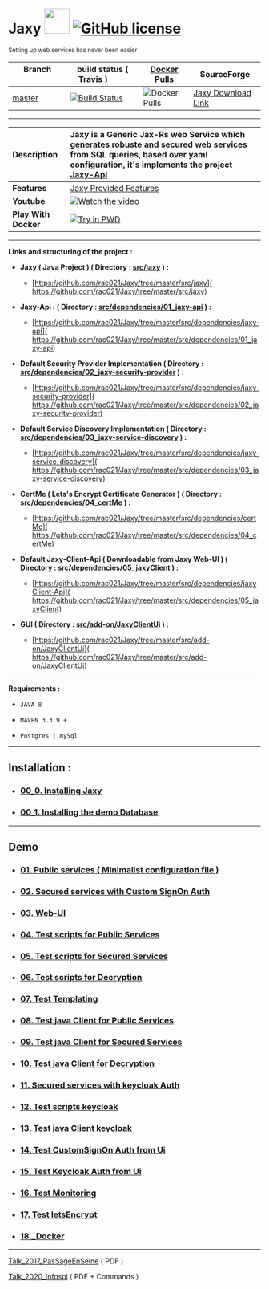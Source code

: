 # Jaxy  <img src="https://cloud.githubusercontent.com/assets/7684497/25315596/e191fb00-2857-11e7-99bf-8e233b4eb795.jpg" width="50"> [![GitHub license](https://img.shields.io/github/license/mashape/apistatus.svg)](https://opensource.org/licenses/MIT)
<sup>Setting up web services has never been easier</sup>

| Branch  &nbsp;&nbsp;&nbsp;&nbsp;&nbsp;&nbsp;&nbsp;&nbsp;&nbsp;&nbsp;&nbsp;&nbsp;&nbsp;&nbsp;&nbsp;&nbsp;  |  build status ( Travis ) &nbsp;&nbsp;&nbsp;&nbsp;&nbsp;&nbsp;&nbsp;&nbsp; |  [ Docker Pulls ](https://hub.docker.com/r/rac021/jaxy) | SourceForge |
|-----------|---------------|---------------------------|---------------------------|
| [master](https://github.com/rac021/Jaxy/tree/master)  | [![Build Status](https://api.travis-ci.org/rac021/Jaxy.svg?branch=master)](https://travis-ci.org/rac021/Jaxy) | ![Docker Pulls](https://img.shields.io/docker/pulls/rac021/jaxy.svg) | [ Jaxy Download Link ]( https://sourceforge.net/projects/jaxy/)

------------------------------------------------------

 
| **Description** | **Jaxy** is a Generic Jax-Rs web Service which generates robuste and secured **web services** from **SQL queries**, based over yaml configuration, it's implements the project **[Jaxy-Api]( https://github.com/rac021/Jaxy/tree/master/src/dependencies/01_jaxy-api)**  | 
|:-------------|:-------------|
| **Features** |  [ Jaxy Provided Features ](https://github.com/rac021/Jaxy/tree/master/docs)            |
| **Youtube**  |  [![Watch the video](https://user-images.githubusercontent.com/7684497/50719557-12ee6000-109e-11e9-8b9e-4c085b9b0760.png)](https://www.youtube.com/watch?v=6IqxzSankpw&list=PLgd4yhA9GWz3lc2XmuW1lwlH3sjT4gHwa)  |
| **Play With Docker** | [![Try in PWD](https://raw.githubusercontent.com/play-with-docker/stacks/master/assets/images/button.png)](https://github.com/rac021/Jaxy/tree/master/jaxy/demo/18_Docker#4-try-play-with-docker-)


------------------------------------------------------

**Links and structuring of the project :** 

- **Jaxy ( Java Project ) ( Directory : [src/jaxy](https://github.com/rac021/Jaxy/tree/master/src/jaxy) ) :**
   * [https://github.com/rac021/Jaxy/tree/master/src/jaxy]( https://github.com/rac021/Jaxy/tree/master/src/jaxy) 
      
- **Jaxy-Api : ( Directory : [src/dependencies/01_jaxy-api](https://github.com/rac021/Jaxy/tree/master/src/dependencies/01_jaxy-api) ) :**
   * [https://github.com/rac021/Jaxy/tree/master/src/dependencies/jaxy-api]( https://github.com/rac021/Jaxy/tree/master/src/dependencies/01_jaxy-api)

- **Default Security Provider Implementation ( Directory : [src/dependencies/02_jaxy-security-provider](https://github.com/rac021/Jaxy/tree/master/src/dependencies/02_jaxy-security-provider) ) :**
   * [https://github.com/rac021/Jaxy/tree/master/src/dependencies/jaxy-security-provider]( https://github.com/rac021/Jaxy/tree/master/src/dependencies/02_jaxy-security-provider) 
     
- **Default Service Discovery Implementation  ( Directory : [src/dependencies/03_jaxy-service-discovery](https://github.com/rac021/Jaxy/tree/master/src/dependencies/03_jaxy-service-discovery) ) :**
   * [https://github.com/rac021/Jaxy/tree/master/src/dependencies/jaxy-service-discovery]( https://github.com/rac021/Jaxy/tree/master/src/dependencies/03_jaxy-service-discovery) 

- **CertMe ( Lets's Encrypt Certificate Generator ) ( Directory : [src/dependencies/04_certMe](https://github.com/rac021/Jaxy/tree/master/src/dependencies/04_certMe) ) :**
   * [https://github.com/rac021/Jaxy/tree/master/src/dependencies/certMe]( https://github.com/rac021/Jaxy/tree/master/src/dependencies/04_certMe) 

- **Default Jaxy-Client-Api ( Downloadable from Jaxy Web-UI ) ( Directory : [src/dependencies/05_jaxyClient](https://github.com/rac021/Jaxy/tree/master/src/dependencies/05_jaxyClient) ) :**
   * [https://github.com/rac021/Jaxy/tree/master/src/dependencies/jaxyClient-Api]( https://github.com/rac021/Jaxy/tree/master/src/dependencies/05_jaxyClient) 
   
- **GUI ( Directory : [src/add-on/JaxyClientUi](https://github.com/rac021/Jaxy/tree/master/src/add-on/JaxyClientUi) ) :**
   * [https://github.com/rac021/Jaxy/tree/master/src/add-on/JaxyClientUi]( https://github.com/rac021/Jaxy/tree/master/src/add-on/JaxyClientUi) 

-----------------------------------------------------

**Requirements :**

-    `JAVA 8`
    
-    `MAVEN 3.3.9 + `
   
-    `Postgres | mySql `

---

## Installation : 

 -  ### [ 00_0. Installing Jaxy ](https://github.com/rac021/Jaxy/tree/master/jaxy/demo/00_0_installing_jaxy)

 -  ### [ 00_1. Installing the demo Database ](https://github.com/rac021/Jaxy/tree/master/jaxy/demo/00_db-script)
 
 ---
 
## Demo 

 -  ### [ 01. Public services ( Minimalist configuration file ) ](https://github.com/rac021/Jaxy/tree/master/jaxy/demo/01_public_services)
 
 -  ### [ 02. Secured services with Custom SignOn Auth ](https://github.com/rac021/Jaxy/tree/master/jaxy/demo/02_secured_services_with_custom_signon_auth)
 
 -  ### [ 03. Web-UI](https://github.com/rac021/Jaxy/tree/master/jaxy/demo/03_web_ui)
 
 -  ### [ 04. Test scripts for Public Services](https://github.com/rac021/Jaxy/tree/master/jaxy/demo/04_test_scripts_for_public_services)
 
 -  ### [ 05. Test scripts for Secured Services](https://github.com/rac021/Jaxy/tree/master/jaxy/demo/05_test_scripts_for_secured_services)
  
 -  ### [ 06. Test scripts for Decryption](https://github.com/rac021/Jaxy/tree/master/jaxy/demo/06_test_scripts_for_decryption)
  
 -  ### [ 07. Test Templating](https://github.com/rac021/Jaxy/tree/master/jaxy/demo/07_test_templating)
 
 -  ### [ 08. Test java Client for Public Services](https://github.com/rac021/Jaxy/tree/master/jaxy/demo/08_test_java_client_for_public_services)
  
 -  ### [ 09. Test java Client for Secured Services](https://github.com/rac021/Jaxy/tree/master/jaxy/demo/09_test_java_client_for_secured_services)
 
 -  ### [ 10. Test java Client for Decryption](https://github.com/rac021/Jaxy/tree/master/jaxy/demo/10_test_java_client_for_decryption)
 
 -  ### [ 11. Secured services with keycloak Auth](https://github.com/rac021/Jaxy/tree/master/jaxy/demo/11_secured_services_with_keycloak_auth)
 
 -  ### [ 12. Test scripts keycloak](https://github.com/rac021/Jaxy/tree/master/jaxy/demo/12_test_scripts_keycloak)
 
 -  ### [ 13. Test java Client keycloak](https://github.com/rac021/Jaxy/tree/master/jaxy/demo/13_test_java_client_keycloak)
 
 -  ### [ 14. Test CustomSignOn Auth from Ui](https://github.com/rac021/Jaxy/tree/master/jaxy/demo/14_test_CustomSignOn_Auth_from_Ui)

 -  ### [ 15. Test Keycloak Auth from Ui](https://github.com/rac021/Jaxy/tree/master/jaxy/demo/15_test_KeyCloak_Auth_from_Ui)

 -  ### [ 16. Test Monitoring](https://github.com/rac021/Jaxy/tree/master/jaxy/demo/16_test_monitoring)

 -  ### [ 17. Test letsEncrypt](https://github.com/rac021/Jaxy/tree/master/jaxy/demo/17_test_letsEncrypt)
 
 -  ### [ 18._Docker](https://github.com/rac021/Jaxy/tree/master/jaxy/demo/18_Docker)
 
------------------------------------------------------

  [Talk_2017_PasSageEnSeine]( https://github.com/rac021/Jax-Y/blob/master/demo_sourceForge/Talk_PasSageEnSeine/Jax-Y.pdf
) ( PDF ) 


 [Talk_2020_Infosol](https://github.com/rac021/Jaxy/tree/master/docs/talk) ( PDF + Commands )


